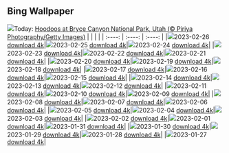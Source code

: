 ## Bing Wallpaper
![](./wallpaper/2023-02-26.jpg)Today: [Hoodoos at Bryce Canyon National Park, Utah (© Piriya Photography/Getty Images)](./wallpaper/2023-02-26.jpg)
|      |      |      |
| :----: | :----: | :----: |
|![](./wallpaper/2023-02-26_sm.jpg)2023-02-26 [download 4k](./wallpaper/2023-02-26.jpg)|![](./wallpaper/2023-02-25_sm.jpg)2023-02-25 [download 4k](./wallpaper/2023-02-25.jpg)|![](./wallpaper/2023-02-24_sm.jpg)2023-02-24 [download 4k](./wallpaper/2023-02-24.jpg)|
|![](./wallpaper/2023-02-23_sm.jpg)2023-02-23 [download 4k](./wallpaper/2023-02-23.jpg)|![](./wallpaper/2023-02-22_sm.jpg)2023-02-22 [download 4k](./wallpaper/2023-02-22.jpg)|![](./wallpaper/2023-02-21_sm.jpg)2023-02-21 [download 4k](./wallpaper/2023-02-21.jpg)|
|![](./wallpaper/2023-02-20_sm.jpg)2023-02-20 [download 4k](./wallpaper/2023-02-20.jpg)|![](./wallpaper/2023-02-19_sm.jpg)2023-02-19 [download 4k](./wallpaper/2023-02-19.jpg)|![](./wallpaper/2023-02-18_sm.jpg)2023-02-18 [download 4k](./wallpaper/2023-02-18.jpg)|
|![](./wallpaper/2023-02-17_sm.jpg)2023-02-17 [download 4k](./wallpaper/2023-02-17.jpg)|![](./wallpaper/2023-02-16_sm.jpg)2023-02-16 [download 4k](./wallpaper/2023-02-16.jpg)|![](./wallpaper/2023-02-15_sm.jpg)2023-02-15 [download 4k](./wallpaper/2023-02-15.jpg)|
|![](./wallpaper/2023-02-14_sm.jpg)2023-02-14 [download 4k](./wallpaper/2023-02-14.jpg)|![](./wallpaper/2023-02-13_sm.jpg)2023-02-13 [download 4k](./wallpaper/2023-02-13.jpg)|![](./wallpaper/2023-02-12_sm.jpg)2023-02-12 [download 4k](./wallpaper/2023-02-12.jpg)|
|![](./wallpaper/2023-02-11_sm.jpg)2023-02-11 [download 4k](./wallpaper/2023-02-11.jpg)|![](./wallpaper/2023-02-10_sm.jpg)2023-02-10 [download 4k](./wallpaper/2023-02-10.jpg)|![](./wallpaper/2023-02-09_sm.jpg)2023-02-09 [download 4k](./wallpaper/2023-02-09.jpg)|
|![](./wallpaper/2023-02-08_sm.jpg)2023-02-08 [download 4k](./wallpaper/2023-02-08.jpg)|![](./wallpaper/2023-02-07_sm.jpg)2023-02-07 [download 4k](./wallpaper/2023-02-07.jpg)|![](./wallpaper/2023-02-06_sm.jpg)2023-02-06 [download 4k](./wallpaper/2023-02-06.jpg)|
|![](./wallpaper/2023-02-05_sm.jpg)2023-02-05 [download 4k](./wallpaper/2023-02-05.jpg)|![](./wallpaper/2023-02-04_sm.jpg)2023-02-04 [download 4k](./wallpaper/2023-02-04.jpg)|![](./wallpaper/2023-02-03_sm.jpg)2023-02-03 [download 4k](./wallpaper/2023-02-03.jpg)|
|![](./wallpaper/2023-02-02_sm.jpg)2023-02-02 [download 4k](./wallpaper/2023-02-02.jpg)|![](./wallpaper/2023-02-01_sm.jpg)2023-02-01 [download 4k](./wallpaper/2023-02-01.jpg)|![](./wallpaper/2023-01-31_sm.jpg)2023-01-31 [download 4k](./wallpaper/2023-01-31.jpg)|
|![](./wallpaper/2023-01-30_sm.jpg)2023-01-30 [download 4k](./wallpaper/2023-01-30.jpg)|![](./wallpaper/2023-01-29_sm.jpg)2023-01-29 [download 4k](./wallpaper/2023-01-29.jpg)|![](./wallpaper/2023-01-28_sm.jpg)2023-01-28 [download 4k](./wallpaper/2023-01-28.jpg)|
|![](./wallpaper/2023-01-27_sm.jpg)2023-01-27 [download 4k](./wallpaper/2023-01-27.jpg)|